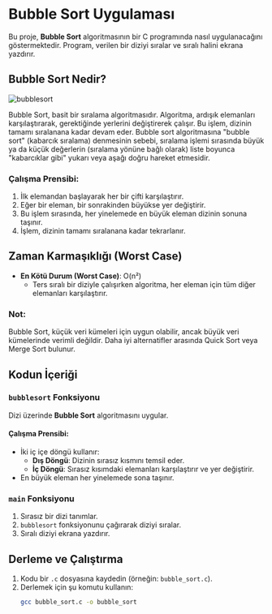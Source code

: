 # Bubble Sort Uygulaması

Bu proje, **Bubble Sort** algoritmasının bir C programında nasıl uygulanacağını göstermektedir. Program, verilen bir diziyi sıralar ve sıralı halini ekrana yazdırır.

## Bubble Sort Nedir?

![bubblesort](https://github.com/user-attachments/assets/011147dc-e3cd-497b-8f20-8bf5259d21f8)


Bubble Sort, basit bir sıralama algoritmasıdır. Algoritma, ardışık elemanları karşılaştırarak, gerektiğinde yerlerini değiştirerek çalışır. Bu işlem, dizinin tamamı sıralanana kadar devam eder.
Bubble sort algoritmasına "bubble sort" (kabarcık sıralama) denmesinin sebebi, sıralama işlemi sırasında büyük ya da küçük değerlerin (sıralama yönüne bağlı olarak) liste boyunca "kabarcıklar gibi" yukarı veya aşağı doğru hareket etmesidir.

### Çalışma Prensibi:

1. İlk elemandan başlayarak her bir çifti karşılaştırır.
2. Eğer bir eleman, bir sonrakinden büyükse yer değiştirir.
3. Bu işlem sırasında, her yinelemede en büyük eleman dizinin sonuna taşınır.
4. İşlem, dizinin tamamı sıralanana kadar tekrarlanır.

## Zaman Karmaşıklığı (Worst Case)

- **En Kötü Durum (Worst Case)**: O(n²)  
  - Ters sıralı bir diziyle çalışırken algoritma, her eleman için tüm diğer elemanları karşılaştırır.

### Not:
Bubble Sort, küçük veri kümeleri için uygun olabilir, ancak büyük veri kümelerinde verimli değildir. Daha iyi alternatifler arasında Quick Sort veya Merge Sort bulunur.

## Kodun İçeriği

### `bubblesort` Fonksiyonu

Dizi üzerinde **Bubble Sort** algoritmasını uygular.

#### Çalışma Prensibi:

- İki iç içe döngü kullanır:
  - **Dış Döngü**: Dizinin sırasız kısmını temsil eder.
  - **İç Döngü**: Sırasız kısımdaki elemanları karşılaştırır ve yer değiştirir.
- En büyük eleman her yinelemede sona taşınır.

### `main` Fonksiyonu

1. Sırasız bir dizi tanımlar.
2. `bubblesort` fonksiyonunu çağırarak diziyi sıralar.
3. Sıralı diziyi ekrana yazdırır.

## Derleme ve Çalıştırma

1. Kodu bir `.c` dosyasına kaydedin (örneğin: `bubble_sort.c`).
2. Derlemek için şu komutu kullanın:
   ```bash
   gcc bubble_sort.c -o bubble_sort
